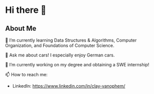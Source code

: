# Hi there 👋

## About Me 
  🌱 I’m currently learning Data Structures & Algorithms, Computer Organization, and Foundations of Computer Science.
  
  💬 Ask me about cars! I especially enjoy German cars.
  
  🔭 I’m currently working on my degree and obtaining a SWE internship!
  
  📫 How to reach me: 
  - LinkedIn: https://www.linkedin.com/in/clay-vanophem/


<!--
**cvano/cvano** is a ✨ _special_ ✨ repository because its `README.md` (this file) appears on your GitHub profile.

Here are some ideas to get you started:



- 👯 I’m looking to collaborate on ...
- 🤔 I’m looking for help with ...

- 😄 Pronouns: ...
- ⚡ Fun fact: ...
-->
